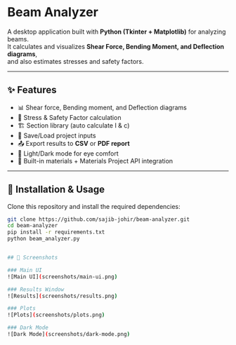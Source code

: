 # Beam Analyzer

A desktop application built with **Python (Tkinter + Matplotlib)** for analyzing beams.  
It calculates and visualizes **Shear Force, Bending Moment, and Deflection diagrams**,  
and also estimates stresses and safety factors.

---

## ✨ Features
- 📊 Shear force, Bending moment, and Deflection diagrams
- 🧮 Stress & Safety Factor calculation
- 🏗️ Section library (auto calculate I & c)
- 📂 Save/Load project inputs
- 📤 Export results to **CSV** or **PDF report**
- 🌙 Light/Dark mode for eye comfort
- 🔗 Built-in materials + Materials Project API integration

---

## 🚀 Installation & Usage
Clone this repository and install the required dependencies:

```bash
git clone https://github.com/sajib-johir/beam-analyzer.git
cd beam-analyzer
pip install -r requirements.txt
python beam_analyzer.py 


## 📸 Screenshots

### Main UI
![Main UI](screenshots/main-ui.png)

### Results Window
![Results](screenshots/results.png)

### Plots
![Plots](screenshots/plots.png)

### Dark Mode
![Dark Mode](screenshots/dark-mode.png)
